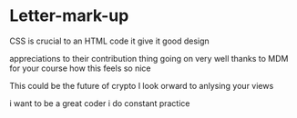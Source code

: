 # Letter-mark-up
 CSS is crucial to an HTML code
 it give it good design
<!--  and yoknow what -->
<!-- i know people here like to help -->
appreciations to their contribution
thing going on very well 
thanks to MDM for your course
how this feels so nice
<!-- ZEK tokens on this -->
This could be the future of crypto
I look orward to anlysing your views
<!-- i want to add this but please ignore -->
i want to be a great coder
i do constant practice
